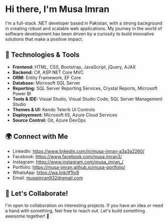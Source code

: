 # Hi there, I'm Musa Imran

I'm a full-stack .NET developer based in Pakistan, with a strong background in creating robust and scalable web applications. My journey in the world of software development has been driven by a curiosity to build innovative solutions that make a positive impact.

## 🔧 Technologies & Tools

- **Frontend:** HTML, CSS, Bootstrap, JavaScript, jQuery, AJAX
- **Backend:** C#, ASP.NET Core MVC
- **ORM:** Entity Framework, EF Core
- **Database:** Microsoft SQL Server
- **Reporting:** SQL Server Reporting Services, Crystal Reports, Microsoft Power BI
- **Tools & IDE:** Visual Studio, Visual Studio Code, SQL Server Management Studio
- **Themes & UI:** Kendo Telerik UI Controls
- **Deployement:** Microsoft IIS, Azure Cloud Services
- **Source Control:** Git, Azure DevOps

  
## 🌍 Connect with Me

- LinkedIn: https://www.linkedin.com/in/musa-imran-a3a3a2260/
- Facebook: https://www.facebook.com/musa.imran3/
- Instagram: https://www.instagram.com/musa_imran_/
- Portfolio: https://musa-imran.github.io/musa-portfolio/
- WhatsApp: https://wa.link/tf1tx9
- Email: musaimran932@gmail.com


## 🤝 Let's Collaborate!

I'm open to collaboration on interesting projects. If you have an idea or need a hand with something, feel free to reach out. Let's build something awesome together! 🚀
